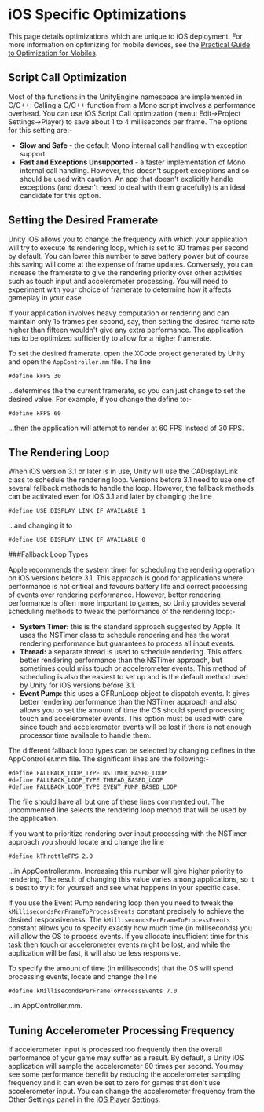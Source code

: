 iOS Specific Optimizations
==========================


This page details optimizations which are unique to iOS deployment. For more information on optimizing for mobile devices, see the [Practical Guide to Optimization for Mobiles](main.iphone-practicalguide.html). 

Script Call Optimization
------------------------

Most of the functions in the <span class=keyword>UnityEngine</span> namespace are implemented in C/C++. Calling a C/C++ function from a Mono script involves a performance overhead. You can use iOS Script Call optimization (menu: <span class=menu>Edit->Project Settings->Player</span>) to save about 1 to 4 milliseconds per frame. The options for this setting are:-
* __Slow and Safe__ - the default Mono internal call handling with exception support.
* __Fast and Exceptions Unsupported__ - a faster implementation of Mono internal call handling. However, this doesn't support exceptions and so should be used with caution. An app that doesn't explicitly handle exceptions (and doesn't need to deal with them gracefully) is an ideal candidate for this option.

Setting the Desired Framerate
-----------------------------

Unity iOS allows you to change the frequency with which your application will try to execute its rendering loop, which is set to 30 frames per second by default. You can lower this number to save battery power but of course this saving will come at the expense of frame updates. Conversely, you can increase the framerate to give the rendering priority over other activities such as touch input and accelerometer processing. You will need to experiment with your choice of framerate to determine how it affects gameplay in your case.

If your application involves heavy computation or rendering and can maintain only 15 frames per second, say, then setting the desired frame rate higher than fifteen wouldn't give any extra performance. The application has to be optimized sufficiently to allow for a higher framerate.

To set the desired framerate, open the XCode project generated by Unity and open the `AppController.mm` file. The line

````
#define kFPS 30
````

...determines the the current framerate, so you can just change to set the desired value. For example, if you change the define to:-

````
#define kFPS 60
````

...then the application will attempt to render at 60 FPS instead of 30 FPS.

The Rendering Loop
------------------


When iOS version 3.1 or later is in use, Unity will use the <span class=component>CADisplayLink</span> class to schedule the rendering loop. Versions before 3.1 need to use one of several fallback methods to handle the loop. However, the fallback methods can be activated even for iOS 3.1 and later by changing the line

````
#define USE_DISPLAY_LINK_IF_AVAILABLE 1
````

...and changing it to

````
#define USE_DISPLAY_LINK_IF_AVAILABLE 0
````

###Fallback Loop Types

Apple recommends the system timer for scheduling the rendering operation on iOS versions before 3.1. This approach is good for applications where performance is not critical and favours battery life and correct processing of events over rendering performance. However, better rendering performance is often more important to games, so Unity provides several scheduling methods to tweak the performance of the rendering loop:-

* __System Timer:__ this is the standard approach suggested by Apple. It uses the <span class=component>NSTimer</span> class to schedule rendering and has the worst rendering performance but guarantees to process all input events.
* __Thread:__ a separate thread is used to schedule rendering. This offers better rendering performance than the NSTimer approach, but sometimes could miss touch or accelerometer events. This method of scheduling is also the easiest to set up and is the default method used by Unity for iOS versions before 3.1.
* __Event Pump:__ this uses a <span class=component>CFRunLoop</span> object to dispatch events. It gives better rendering performance than the NSTimer approach and also allows you to set the amount of time the OS should spend processing touch and accelerometer events. This option must be used with care since touch and accelerometer events will be lost if there is not enough processor time available to handle them.

The different fallback loop types can be selected by changing defines in the AppController.mm file. The significant lines are the following:-

````
#define FALLBACK_LOOP_TYPE NSTIMER_BASED_LOOP
#define FALLBACK_LOOP_TYPE THREAD_BASED_LOOP
#define FALLBACK_LOOP_TYPE EVENT_PUMP_BASED_LOOP
````

The file should have all but one of these lines commented out. The uncommented line selects the rendering loop method that will be used by the application.

If you want to prioritize rendering over input processing with the NSTimer approach you should locate and change the line

````
#define kThrottleFPS 2.0
````

...in AppController.mm. Increasing this number will give higher priority to rendering. The result of changing this value varies among applications, so it is best to try it for yourself and see what happens in your specific case.

If you use the Event Pump rendering loop then you need to tweak the `kMillisecondsPerFrameToProcessEvents` constant precisely to achieve the desired responsiveness. The `kMillisecondsPerFrameToProcessEvents` constant allows you to specify exactly how much time (in milliseconds) you will allow the OS to process events. If you allocate insufficient time for this task then touch or accelerometer events might be lost, and while the application will be fast, it will also be less responsive.

To specify the amount of time (in milliseconds) that the OS will spend processing events, locate and change the line

````
#define kMillisecondsPerFrameToProcessEvents 7.0
````

...in AppController.mm.


Tuning Accelerometer Processing Frequency
-----------------------------------------

If accelerometer input is processed too frequently then the overall performance of your game may suffer as a result. By default, a Unity iOS application will sample the accelerometer 60 times per second. You may see some performance benefit by reducing the accelerometer sampling frequency and it can even be set to zero for games that don't use accelerometer input. You can change the accelerometer frequency from the <span class=component>Other Settings</span> panel in the [iOS Player Settings](class-playersettings.html).
